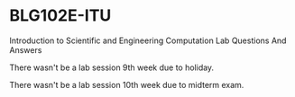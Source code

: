 # BLG102E-ITU

Introduction to Scientific and Engineering Computation Lab Questions And Answers

There wasn't be a lab session 9th week due to holiday.

There wasn't be a lab session 10th week due to midterm exam.
